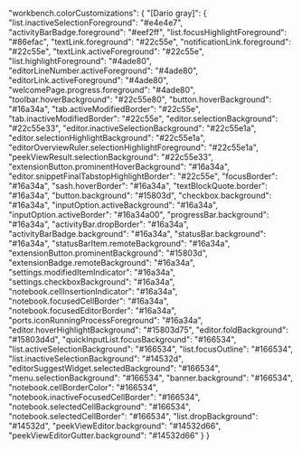 "workbench.colorCustomizations": {
  "[Darío gray]": {
    "list.inactiveSelectionForeground": "#e4e4e7",
    "activityBarBadge.foreground": "#eef2ff",
    "list.focusHighlightForeground": "#86efac",
    "textLink.foreground": "#22c55e",
    "notificationLink.foreground": "#22c55e",
    "textLink.activeForeground": "#22c55e",
    "list.highlightForeground": "#4ade80",
    "editorLineNumber.activeForeground": "#4ade80",
    "editorLink.activeForeground": "#4ade80",
    "welcomePage.progress.foreground": "#4ade80",
    "toolbar.hoverBackground": "#22c55e80",
    "button.hoverBackground": "#16a34a",
    "tab.activeModifiedBorder": "#22c55e",
    "tab.inactiveModifiedBorder": "#22c55e",
    "editor.selectionBackground": "#22c55e33",
    "editor.inactiveSelectionBackground": "#22c55e1a",
    "editor.selectionHighlightBackground": "#22c55e1a",
    "editorOverviewRuler.selectionHighlightForeground": "#22c55e1a",
    "peekViewResult.selectionBackground": "#22c55e33",
    "extensionButton.prominentHoverBackground": "#16a34a",
    "editor.snippetFinalTabstopHighlightBorder": "#22c55e",
    "focusBorder": "#16a34a",
    "sash.hoverBorder": "#16a34a",
    "textBlockQuote.border": "#16a34a",
    "button.background": "#15803d",
    "checkbox.background": "#16a34a",
    "inputOption.activeBackground": "#16a34a",
    "inputOption.activeBorder": "#16a34a00",
    "progressBar.background": "#16a34a",
    "activityBar.dropBorder": "#16a34a",
    "activityBarBadge.background": "#16a34a",
    "statusBar.background": "#16a34a",
    "statusBarItem.remoteBackground": "#16a34a",
    "extensionButton.prominentBackground": "#15803d",
    "extensionBadge.remoteBackground": "#16a34a",
    "settings.modifiedItemIndicator": "#16a34a",
    "settings.checkboxBackground": "#16a34a",
    "notebook.cellInsertionIndicator": "#16a34a",
    "notebook.focusedCellBorder": "#16a34a",
    "notebook.focusedEditorBorder": "#16a34a",
    "ports.iconRunningProcessForeground": "#16a34a",
    "editor.hoverHighlightBackground": "#15803d75",
    "editor.foldBackground": "#15803d4d",
    "quickInputList.focusBackground": "#166534",
    "list.activeSelectionBackground": "#166534",
    "list.focusOutline": "#166534",
    "list.inactiveSelectionBackground": "#14532d",
    "editorSuggestWidget.selectedBackground": "#166534",
    "menu.selectionBackground": "#166534",
    "banner.background": "#166534",
    "notebook.cellBorderColor": "#166534",
    "notebook.inactiveFocusedCellBorder": "#166534",
    "notebook.selectedCellBackground": "#166534",
    "notebook.selectedCellBorder": "#166534",
    "list.dropBackground": "#14532d",
    "peekViewEditor.background": "#14532d66",
    "peekViewEditorGutter.background": "#14532d66"
  }
}